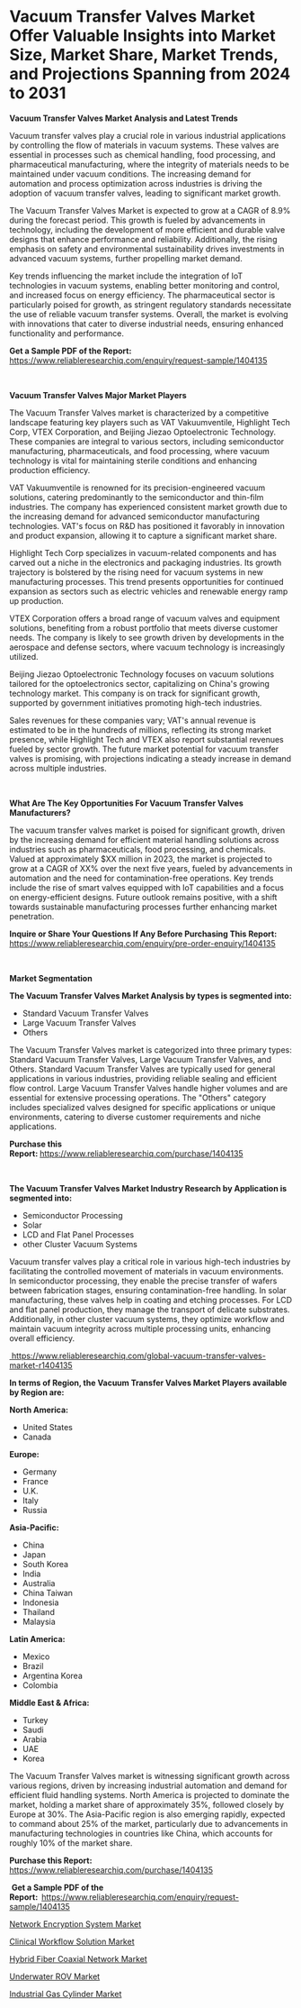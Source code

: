 <p><h1>Vacuum Transfer Valves Market Offer Valuable Insights into Market Size, Market Share, Market Trends, and Projections Spanning from 2024 to 2031</h1></p><p><strong>Vacuum Transfer Valves Market Analysis and Latest Trends</strong></p>
<p><p>Vacuum transfer valves play a crucial role in various industrial applications by controlling the flow of materials in vacuum systems. These valves are essential in processes such as chemical handling, food processing, and pharmaceutical manufacturing, where the integrity of materials needs to be maintained under vacuum conditions. The increasing demand for automation and process optimization across industries is driving the adoption of vacuum transfer valves, leading to significant market growth.</p><p>The Vacuum Transfer Valves Market is expected to grow at a CAGR of 8.9% during the forecast period. This growth is fueled by advancements in technology, including the development of more efficient and durable valve designs that enhance performance and reliability. Additionally, the rising emphasis on safety and environmental sustainability drives investments in advanced vacuum systems, further propelling market demand. </p><p>Key trends influencing the market include the integration of IoT technologies in vacuum systems, enabling better monitoring and control, and increased focus on energy efficiency. The pharmaceutical sector is particularly poised for growth, as stringent regulatory standards necessitate the use of reliable vacuum transfer systems. Overall, the market is evolving with innovations that cater to diverse industrial needs, ensuring enhanced functionality and performance.</p></p>
<p><strong>Get a Sample PDF of the Report:&nbsp;</strong> <a href="https://www.reliableresearchiq.com/enquiry/request-sample/1404135?utm_campaign=1744&utm_medium=2&utm_source=Github&utm_content=ia&utm_term=23102024&utm_id=vacuum-transfer-valves">https://www.reliableresearchiq.com/enquiry/request-sample/1404135</a></p>
<p>&nbsp;</p>
<p><strong>Vacuum Transfer Valves Major Market Players</strong></p>
<p><p>The Vacuum Transfer Valves market is characterized by a competitive landscape featuring key players such as VAT Vakuumventile, Highlight Tech Corp, VTEX Corporation, and Beijing Jiezao Optoelectronic Technology. These companies are integral to various sectors, including semiconductor manufacturing, pharmaceuticals, and food processing, where vacuum technology is vital for maintaining sterile conditions and enhancing production efficiency.</p><p>VAT Vakuumventile is renowned for its precision-engineered vacuum solutions, catering predominantly to the semiconductor and thin-film industries. The company has experienced consistent market growth due to the increasing demand for advanced semiconductor manufacturing technologies. VAT's focus on R&D has positioned it favorably in innovation and product expansion, allowing it to capture a significant market share.</p><p>Highlight Tech Corp specializes in vacuum-related components and has carved out a niche in the electronics and packaging industries. Its growth trajectory is bolstered by the rising need for vacuum systems in new manufacturing processes. This trend presents opportunities for continued expansion as sectors such as electric vehicles and renewable energy ramp up production.</p><p>VTEX Corporation offers a broad range of vacuum valves and equipment solutions, benefiting from a robust portfolio that meets diverse customer needs. The company is likely to see growth driven by developments in the aerospace and defense sectors, where vacuum technology is increasingly utilized.</p><p>Beijing Jiezao Optoelectronic Technology focuses on vacuum solutions tailored for the optoelectronics sector, capitalizing on China's growing technology market. This company is on track for significant growth, supported by government initiatives promoting high-tech industries.</p><p>Sales revenues for these companies vary; VAT's annual revenue is estimated to be in the hundreds of millions, reflecting its strong market presence, while Highlight Tech and VTEX also report substantial revenues fueled by sector growth. The future market potential for vacuum transfer valves is promising, with projections indicating a steady increase in demand across multiple industries.</p></p>
<p>&nbsp;</p>
<p><strong>What Are The Key Opportunities For Vacuum Transfer Valves Manufacturers?</strong></p>
<p><p>The vacuum transfer valves market is poised for significant growth, driven by the increasing demand for efficient material handling solutions across industries such as pharmaceuticals, food processing, and chemicals. Valued at approximately $XX million in 2023, the market is projected to grow at a CAGR of XX% over the next five years, fueled by advancements in automation and the need for contamination-free operations. Key trends include the rise of smart valves equipped with IoT capabilities and a focus on energy-efficient designs. Future outlook remains positive, with a shift towards sustainable manufacturing processes further enhancing market penetration.</p></p>
<p><strong>Inquire or Share Your Questions If Any Before Purchasing This Report:</strong> <a href="https://www.reliableresearchiq.com/enquiry/pre-order-enquiry/1404135?utm_campaign=1744&utm_medium=2&utm_source=Github&utm_content=ia&utm_term=23102024&utm_id=vacuum-transfer-valves">https://www.reliableresearchiq.com/enquiry/pre-order-enquiry/1404135</a></p>
<p>&nbsp;</p>
<p><strong>Market Segmentation</strong></p>
<p><strong>The Vacuum Transfer Valves Market Analysis by types is segmented into:</strong></p>
<p><ul><li>Standard Vacuum Transfer Valves</li><li>Large Vacuum Transfer Valves</li><li>Others</li></ul></p>
<p><p>The Vacuum Transfer Valves market is categorized into three primary types: Standard Vacuum Transfer Valves, Large Vacuum Transfer Valves, and Others. Standard Vacuum Transfer Valves are typically used for general applications in various industries, providing reliable sealing and efficient flow control. Large Vacuum Transfer Valves handle higher volumes and are essential for extensive processing operations. The "Others" category includes specialized valves designed for specific applications or unique environments, catering to diverse customer requirements and niche applications.</p></p>
<p><strong>Purchase this Report:&nbsp;</strong><a href="https://www.reliableresearchiq.com/purchase/1404135?utm_campaign=1744&utm_medium=2&utm_source=Github&utm_content=ia&utm_term=23102024&utm_id=vacuum-transfer-valves">https://www.reliableresearchiq.com/purchase/1404135</a></p>
<p>&nbsp;</p>
<p><strong>The Vacuum Transfer Valves Market Industry Research by Application is segmented into:</strong></p>
<p><ul><li>Semiconductor Processing</li><li>Solar</li><li>LCD and Flat Panel Processes</li><li>other Cluster Vacuum Systems</li></ul></p>
<p><p>Vacuum transfer valves play a critical role in various high-tech industries by facilitating the controlled movement of materials in vacuum environments. In semiconductor processing, they enable the precise transfer of wafers between fabrication stages, ensuring contamination-free handling. In solar manufacturing, these valves help in coating and etching processes. For LCD and flat panel production, they manage the transport of delicate substrates. Additionally, in other cluster vacuum systems, they optimize workflow and maintain vacuum integrity across multiple processing units, enhancing overall efficiency.</p></p>
<p><a href="https://www.reliableresearchiq.com/global-vacuum-transfer-valves-market-r1404135?utm_campaign=1744&utm_medium=2&utm_source=Github&utm_content=ia&utm_term=23102024&utm_id=vacuum-transfer-valves">&nbsp;https://www.reliableresearchiq.com/global-vacuum-transfer-valves-market-r1404135</a></p>
<p><strong>In terms of Region, the Vacuum Transfer Valves Market Players available by Region are:</strong></p>
<p>
    <p> <strong> North America: </strong>
        <ul>
            <li>United States</li>
            <li>Canada</li>
        </ul>
        </p> 
    <p> <strong> Europe: </strong>
        <ul>
            <li>Germany</li>
            <li>France</li>
            <li>U.K.</li>
            <li>Italy</li>
            <li>Russia</li>
        </ul>
        </p> 
    <p> <strong> Asia-Pacific: </strong>
        <ul>
            <li>China</li>
            <li>Japan</li>
            <li>South Korea</li>
            <li>India</li>
            <li>Australia</li>
            <li>China Taiwan</li>
            <li>Indonesia</li>
            <li>Thailand</li>
            <li>Malaysia</li>
        </ul>
        </p> 
    <p> <strong> Latin America: </strong>
        <ul>
            <li>Mexico</li>
            <li>Brazil</li>
            <li>Argentina Korea</li>
            <li>Colombia</li>
        </ul>
        </p> 
    <p> <strong> Middle East & Africa: </strong>
        <ul>
            <li>Turkey</li>
            <li>Saudi</li>
            <li>Arabia</li>
            <li>UAE</li>
            <li>Korea</li>
        </ul>
    </p>
    </p>
<p><p>The Vacuum Transfer Valves market is witnessing significant growth across various regions, driven by increasing industrial automation and demand for efficient fluid handling systems. North America is projected to dominate the market, holding a market share of approximately 35%, followed closely by Europe at 30%. The Asia-Pacific region is also emerging rapidly, expected to command about 25% of the market, particularly due to advancements in manufacturing technologies in countries like China, which accounts for roughly 10% of the market share.</p></p>
<p><strong>Purchase this Report: </strong><a href="https://www.reliableresearchiq.com/purchase/1404135?utm_campaign=1744&utm_medium=2&utm_source=Github&utm_content=ia&utm_term=23102024&utm_id=vacuum-transfer-valves">https://www.reliableresearchiq.com/purchase/1404135</a></p>
<p>&nbsp;<strong>Get a Sample PDF of the Report:&nbsp;&nbsp;</strong><a href="https://www.reliableresearchiq.com/enquiry/request-sample/1404135?utm_campaign=1744&utm_medium=2&utm_source=Github&utm_content=ia&utm_term=23102024&utm_id=vacuum-transfer-valves">https://www.reliableresearchiq.com/enquiry/request-sample/1404135</a></p>
<p><strong></strong></p>
<p><p><a href="https://www.linkedin.com/pulse/network-encryption-system-market-report-product-type-odgnf?utm_campaign=1744&utm_medium=2&utm_source=Github&utm_content=ia&utm_term=23102024&utm_id=vacuum-transfer-valves">Network Encryption System Market</a></p><p><a href="https://www.linkedin.com/pulse/navigating-global-clinical-workflow-solution-market-from-trends-0ecyf?utm_campaign=1744&utm_medium=2&utm_source=Github&utm_content=ia&utm_term=23102024&utm_id=vacuum-transfer-valves">Clinical Workflow Solution Market</a></p><p><a href="https://www.linkedin.com/pulse/hybrid-fiber-coaxial-network-market-evolution-future-outlook-forecasting-ku5vf?utm_campaign=1744&utm_medium=2&utm_source=Github&utm_content=ia&utm_term=23102024&utm_id=vacuum-transfer-valves">Hybrid Fiber Coaxial Network Market</a></p><p><a href="https://issuu.com/reportprime-2/docs/underwater-rov-market-size-2030.ppt_f83db3db5000ee?utm_campaign=1744&utm_medium=2&utm_source=Github&utm_content=ia&utm_term=23102024&utm_id=vacuum-transfer-valves">Underwater ROV Market</a></p><p><a href="https://issuu.com/reportprime-2/docs/industrial-gas-cylinder-market-size_3965e39cda9c98?utm_campaign=1744&utm_medium=2&utm_source=Github&utm_content=ia&utm_term=23102024&utm_id=vacuum-transfer-valves">Industrial Gas Cylinder Market</a></p></p>